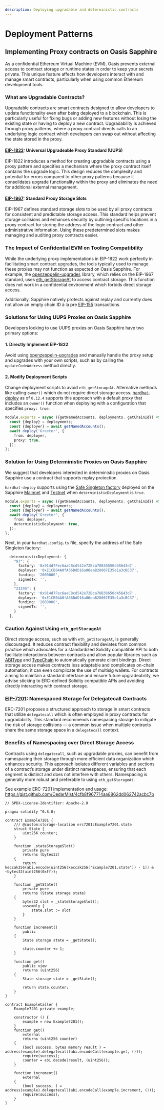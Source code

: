 ```yaml
---
description: Deploying upgradable and deterministic contracts
---
```


# Deployment Patterns

## Implementing Proxy contracts on Oasis Sapphire

As a confidential Ethereum Virtual Machine (EVM), Oasis prevents external
access to contract storage or runtime states in order to keep your secrets
private. This unique feature affects how developers interact with and manage
smart contracts, particularly when using common Ethereum development tools.

### What are Upgradable Contracts?

Upgradable contracts are smart contracts designed to allow developers to update
functionality even after being deployed to a blockchain. This is particularly
useful for fixing bugs or adding new features without losing the existing state
or having to deploy a new contract. Upgradability is achieved through proxy
patterns, where a proxy contract directs calls to an underlying logic contract
which developers can swap out without affecting the state stored in the proxy.

#### [EIP-1822]: Universal Upgradeable Proxy Standard (UUPS)

EIP-1822 introduces a method for creating upgradable contracts using a proxy
pattern and specifies a mechanism where the proxy contract itself contains the
upgrade logic. This design reduces the complexity and potential for errors
compared to other proxy patterns because it consolidates upgrade functionality
within the proxy and eliminates the need for additional external management.

#### [EIP-1967]: Standard Proxy Storage Slots

EIP-1967 defines standard storage slots to be used by all proxy contracts for
consistent and predictable storage access. This standard helps prevent storage
collisions and enhances security by outlining specific locations in a proxy
contract for storing the address of the logic contract and other administrative
information. Using these predetermined slots makes managing and auditing proxy
contracts easier.

[EIP-1822]: https://eips.ethereum.org/EIPS/eip-1822
[EIP-1967]: https://eips.ethereum.org/EIPS/eip-1967

### The Impact of Confidential EVM on Tooling Compatibility

While the underlying proxy implementations in EIP-1822 work perfectly in
facilitating smart contract upgrades, the tools typically used to manage these
proxies may not function as expected on Oasis Sapphire.
For example, the [openzeppelin-upgrades] library, which relies on the EIP-1967
standard, uses [eth_getStorageAt] to access contract storage. This function
does not work in a confidential environment which forbids direct storage
access.

Additionally, Sapphire natively protects against replay and currently does not
allow an empty chain ID à la pre [EIP-155] transactions.

[eth_getStorageAt]: https://ethereum.org/en/developers/docs/apis/json-rpc/#eth_getstorageat
[openzeppelin-upgrades]: https://github.com/OpenZeppelin/openzeppelin-upgrades
[EIP-155]: https://eips.ethereum.org/EIPS/eip-155

### Solutions for Using UUPS Proxies on Oasis Sapphire

Developers looking to use UUPS proxies on Oasis Sapphire have two primary
options:

#### 1. Directly Implement EIP-1822

Avoid using [openzeppelin-upgrades] and manually handle the proxy setup and
upgrades with your own scripts, such as by calling the `updateCodeAddress`
method directly.

#### 2. Modify Deployment Scripts

Change deployment scripts to avoid `eth_getStorageAt`. Alternative methods
like calling `owner()` which do not require direct storage access.
[hardhat-deploy] as of `0.12.4` supports this approach with a default proxy
that includes an `owner()` function when deploying with a configuration that
specifies `proxy: true`.

```typescript
module.exports = async ({getNamedAccounts, deployments, getChainId}) => {
  const {deploy} = deployments;
  const {deployer} = await getNamedAccounts();
  await deploy('Greeter', {
    from: deployer,
    proxy: true,
  });
};
```

### Solution for Using Deterministic Proxies on Oasis Sapphire

We suggest that developers interested in deterministic proxies on Oasis
Sapphire use a contract that supports replay protection.

`hardhat-deploy` supports using the [Safe Singleton factory][safe-singleton-factory] deployed on
the Sapphire [Mainnet] and [Testnet] when `deterministicDeployment` is `true`.

```typescript
module.exports = async ({getNamedAccounts, deployments, getChainId}) => {
  const {deploy} = deployments;
  const {deployer} = await getNamedAccounts();
  await deploy('Greeter', {
    from: deployer,
    deterministicDeployment: true,
  });
};
```

Next, in your `hardhat.config.ts` file, specify the address of the Safe
Singleton factory:

```typescript
  deterministicDeployment: {
    "97": {
      factory: '0x914d7Fec6aaC8cd542e72Bca78B30650d45643d7',
      deployer: '0xE1CB04A0fA36DdD16a06ea828007E35e1a3cBC37',
      funding: '2000000',
      signedTx: '',
    },
    "23295": {
      factory: '0x914d7Fec6aaC8cd542e72Bca78B30650d45643d7',
      deployer: '0xE1CB04A0fA36DdD16a06ea828007E35e1a3cBC37',
      funding: '2000000',
      signedTx: '',
    }
  },
```

[hardhat-deploy]: https://github.com/wighawag/hardhat-deploy
[Mainnet]: https://explorer.oasis.io/mainnet/sapphire/address/0x914d7Fec6aaC8cd542e72Bca78B30650d45643d7
[Testnet]: https://explorer.oasis.io/testnet/sapphire/address/0x914d7Fec6aaC8cd542e72Bca78B30650d45643d7
[safe-singleton-factory]: https://github.com/safe-global/safe-singleton-factory

### Caution Against Using `eth_getStorageAt`

Direct storage access, such as with `eth_getStorageAt`, is generally
discouraged. It reduces contract flexibility and deviates from common practice
which advocates for a standardized Solidity compatible API to both facilitate
interactions between contracts and allow popular libraries such as [ABIType]
and [TypeChain] to automatically generate client bindings. Direct storage
access makes contracts less adaptable and complicates on-chain automation; it
can even complicate the use of multisig wallets.
For contracts aiming to maintain a standard interface and ensure future
upgradeability, we advise sticking to ERC-defined Solidity compatible APIs and
avoiding directly interacting with contract storage.

[ABIType]: https://abitype.dev/
[TypeChain]: https://www.npmjs.com/package/typechain

### [EIP-7201]: Namespaced Storage for Delegatecall Contracts

ERC-7201 proposes a structured approach to storage in smart contracts that
utilize `delegatecall` which is often employed in proxy contracts for
upgradability. This standard recommends namespacing storage to mitigate the
risk of storage collisions — a common issue when multiple contracts share the
same storage space in a `delegatecall` context.

[EIP-7201]: https://eips.ethereum.org/EIPS/eip-7201

### Benefits of Namespacing over Direct Storage Access

Contracts using `delegatecall`, such as upgradable proxies, can benefit from
namespacing their storage through more efficient data organization which
enhances security. This approach isolates different variables and sections of
a contract’s storage under distinct namespaces, ensuring that each segment is
distinct and does not interfere with others. Namespacing is generally more
robust and preferable to using `eth_getStorageAt`.

See example ERC-7201 implementation and usage:
https://gist.github.com/CedarMist/4cfb8f967714aa6862dd062742acbc7b

```solidity
// SPDX-License-Identifier: Apache-2.0

pragma solidity ^0.8.0;

contract Example7201 {
    /// @custom:storage-location erc7201:Example7201.state
    struct State {
        uint256 counter;
    }

    function _stateStorageSlot()
        private pure
        returns (bytes32)
    {
        return keccak256(abi.encode(uint256(keccak256("Example7201.state")) - 1)) & ~bytes32(uint256(0xff));
    }

    function _getState()
        private pure
        returns (State storage state)
    {
        bytes32 slot = _stateStorageSlot();
        assembly {
            state.slot := slot
        }
    }

    function increment()
        public
    {
        State storage state = _getState();

        state.counter += 1;
    }

    function get()
        public view
        returns (uint256)
    {
        State storage state = _getState();

        return state.counter;
    }
}

contract ExampleCaller {
    Example7201 private example;

    constructor () {
        example = new Example7201();
    }
    function get()
        external
        returns (uint256 counter)
    {
        (bool success, bytes memory result ) = address(example).delegatecall(abi.encodeCall(example.get, ()));
        require(success);
        counter = abi.decode(result, (uint256));
    }

    function increment()
        external
    {
        (bool success, ) = address(example).delegatecall(abi.encodeCall(example.increment, ()));
        require(success);
    }
}
```
